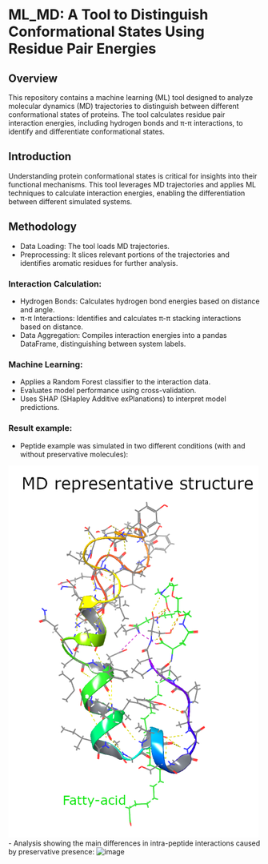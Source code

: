 
# ML_MD: A Tool to Distinguish Conformational States Using Residue Pair Energies

## Overview
This repository contains a machine learning (ML) tool designed to analyze molecular dynamics (MD) trajectories to distinguish between different conformational states of proteins. The tool calculates residue pair interaction energies, including hydrogen bonds and π-π interactions, to identify and differentiate conformational states.

## Introduction
Understanding protein conformational states is critical for insights into their functional mechanisms. This tool leverages MD trajectories and applies ML techniques to calculate interaction energies, enabling the differentiation between different simulated systems.

## Methodology
- Data Loading: The tool loads MD trajectories.
- Preprocessing: It slices relevant portions of the trajectories and identifies aromatic residues for further analysis.

### Interaction Calculation:
- Hydrogen Bonds: Calculates hydrogen bond energies based on distance and angle.
- π-π Interactions: Identifies and calculates π-π stacking interactions based on distance.
- Data Aggregation: Compiles interaction energies into a pandas DataFrame, distinguishing between system labels.
### Machine Learning:
- Applies a Random Forest classifier to the interaction data.
- Evaluates model performance using cross-validation.
- Uses SHAP (SHapley Additive exPlanations) to interpret model predictions.

### Result example:
- Peptide example was simulated in two different conditions (with and without preservative molecules):
<img src="https://github.com/Vini-MOliveira/ML_MD/blob/main/example/GG917.png" alt="image" width="500"/>
- Analysis showing the main differences in intra-peptide interactions caused by preservative presence: 
<img src="https://github.com/user-attachments/assets/4e34e597-1f4d-46a2-b756-312e25c83efc" alt="image" width="700"/>


